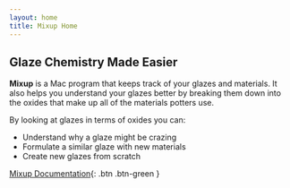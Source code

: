 ```yaml
---
layout: home
title: Mixup Home
---
```

## Glaze Chemistry Made Easier

**Mixup** is a Mac program that keeps track of your glazes and materials. 
It also helps you understand your glazes better by breaking them down into
the oxides that make up all of the materials potters use. 

By looking at glazes in terms of oxides you can:
- Understand why a glaze might be crazing
- Formulate a similar glaze with new materials
- Create new glazes from scratch

[Mixup Documentation](docs){: .btn .btn-green }
